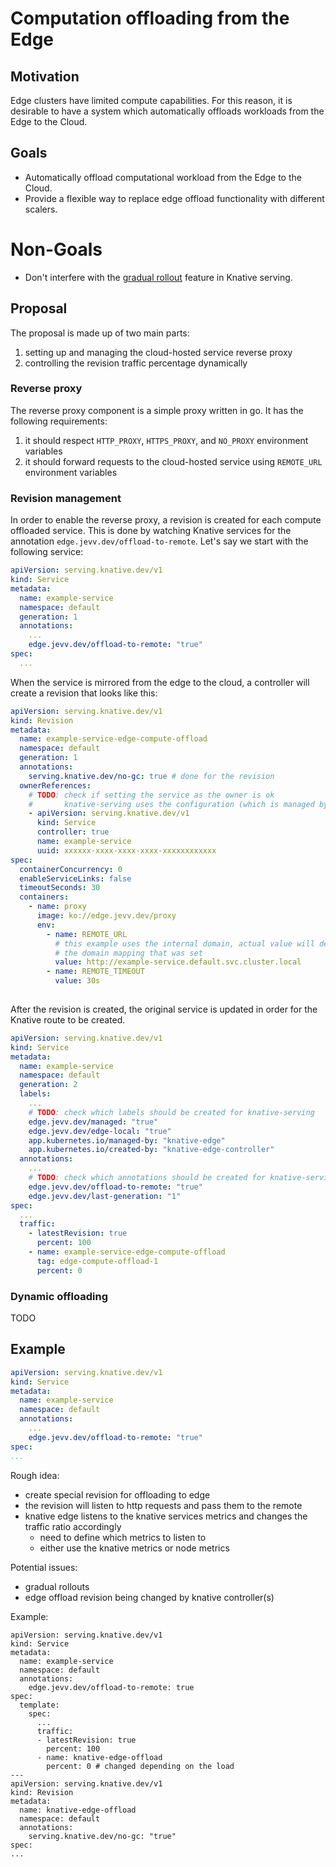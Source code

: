 Computation offloading from the Edge
===================

## Motivation

Edge clusters have limited compute capabilities. For this reason, it is desirable to have
a system which automatically offloads workloads from the Edge to the Cloud.

## Goals

* Automatically offload computational workload from the Edge to the Cloud.
* Provide a flexible way to replace edge offload functionality with different scalers.

# Non-Goals

* Don't interfere with the [gradual rollout](https://knative.dev/docs/serving/rolling-out-latest-revision/) feature in Knative serving.

## Proposal

The proposal is made up of two main parts:

1. setting up and managing the cloud-hosted service reverse proxy
2. controlling the revision traffic percentage dynamically 

### Reverse proxy

The reverse proxy component is a simple proxy written in go. It has the following
requirements:

1. it should respect `HTTP_PROXY`, `HTTPS_PROXY`, and `NO_PROXY` environment variables
2. it should forward requests to the cloud-hosted service using `REMOTE_URL` environment 
variables

### Revision management

In order to enable the reverse proxy, a revision is created for each compute offloaded 
service. This is done by watching Knative services for the annotation 
`edge.jevv.dev/offload-to-remote`. Let's say we start with the following service:

```yaml
apiVersion: serving.knative.dev/v1
kind: Service
metadata:
  name: example-service
  namespace: default
  generation: 1
  annotations:
    ...
    edge.jevv.dev/offload-to-remote: "true"
spec:
  ...
```

When the service is mirrored from the edge to the cloud, a controller will create a 
revision that looks like this:

```yaml
apiVersion: serving.knative.dev/v1
kind: Revision
metadata:
  name: example-service-edge-compute-offload
  namespace: default
  generation: 1
  annotations:
    serving.knative.dev/no-gc: true # done for the revision
  ownerReferences: 
    # TODO: check if setting the service as the owner is ok
    #       knative-serving uses the configuration (which is managed by the service)
    - apiVersion: serving.knative.dev/v1
      kind: Service
      controller: true
      name: example-service
      uuid: xxxxxx-xxxx-xxxx-xxxx-xxxxxxxxxxxx
spec:
  containerConcurrency: 0
  enableServiceLinks: false
  timeoutSeconds: 30
  containers:
    - name: proxy
      image: ko://edge.jevv.dev/proxy
      env:
        - name: REMOTE_URL
          # this example uses the internal domain, actual value will depend on
          # the domain mapping that was set
          value: http://example-service.default.svc.cluster.local
        - name: REMOTE_TIMEOUT
          value: 30s
        
```

After the revision is created, the original service is updated in order for the Knative 
route to be created.

```yaml
apiVersion: serving.knative.dev/v1
kind: Service
metadata:
  name: example-service
  namespace: default
  generation: 2
  labels:
    ...
    # TODO: check which labels should be created for knative-serving
    edge.jevv.dev/managed: "true"
    edge.jevv.dev/edge-local: "true"
    app.kubernetes.io/managed-by: "knative-edge"
    app.kubernetes.io/created-by: "knative-edge-controller"
  annotations:
    ...
    # TODO: check which annotations should be created for knative-serving
    edge.jevv.dev/offload-to-remote: "true"
    edge.jevv.dev/last-generation: "1"
spec:
  ...
  traffic:
    - latestRevision: true
      percent: 100
    - name: example-service-edge-compute-offload
      tag: edge-compute-offload-1
      percent: 0
```



### Dynamic offloading

TODO

## Example

```yaml
apiVersion: serving.knative.dev/v1
kind: Service
metadata:
  name: example-service
  namespace: default
  annotations:
    ...
    edge.jevv.dev/offload-to-remote: "true"
spec:
...
```



Rough idea:
- create special revision for offloading to edge
- the revision will listen to http requests and pass them to the remote
- knative edge listens to the knative services metrics and changes the traffic ratio accordingly
  - need to define which metrics to listen to
  - either use the knative metrics or node metrics

Potential issues:
- gradual rollouts
- edge offload revision being changed by knative controller(s)

Example:
```
apiVersion: serving.knative.dev/v1
kind: Service
metadata:
  name: example-service
  namespace: default
  annotations:
    edge.jevv.dev/offload-to-remote: true
spec:
  template:
    spec:
      ...
      traffic:
      - latestRevision: true
        percent: 100
      - name: knative-edge-offload
        percent: 0 # changed depending on the load
---
apiVersion: serving.knative.dev/v1
kind: Revision
metadata:
  name: knative-edge-offload
  namespace: default
  annotations:
    serving.knative.dev/no-gc: "true"
spec:
...
```